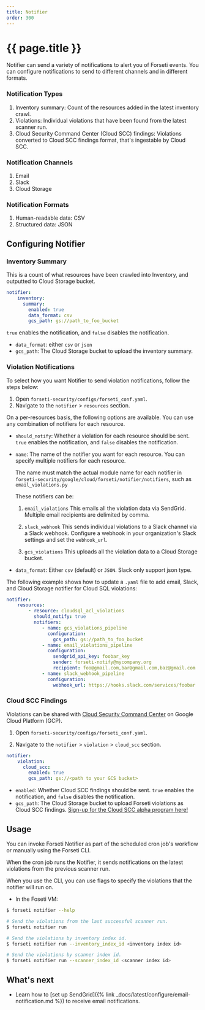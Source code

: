 ```yaml
---
title: Notifier
order: 300
---
```


# {{ page.title }}

Notifier can send a variety of notifications to alert you
of Forseti events. You can configure notifications to send to different
channels and in different formats.

### Notification Types

  1. Inventory summary: Count of the resources added in the latest inventory crawl.
  1. Violations: Individual violations that have been found from the latest scanner run. 
  1. Cloud Security Command Center (Cloud SCC) findings: Violations converted to Cloud SCC findings format, that's ingestable by Cloud SCC.
  
### Notification Channels

  1. Email
  1. Slack
  1. Cloud Storage

### Notification Formats

  1. Human-readable data: CSV
  1. Structured data: JSON

## Configuring Notifier

### Inventory Summary

This is a count of what resources have been crawled into Inventory,
and outputted to Cloud Storage bucket.

```yaml
notifier:
    inventory:
      summary:
        enabled: true
        data_format: csv
        gcs_path: gs://path_to_foo_bucket
```

  `true` enables the notification, and `false` disables the notification.
* `data_format`: either `csv` or `json`
* `gcs_path`: The Cloud Storage bucket to upload the inventory summary.


### Violation Notifications

To select how you want Notifier to send violation notifications,
follow the steps below:

1. Open `forseti-security/configs/forseti_conf.yaml`.
1. Navigate to the `notifier` > `resources` section.

On a per-resources basis, the following options are available. You can use
any combination of notifiers for each resource.

* `should_notify`: Whether a violation for each resource should be sent.
  `true` enables the notification, and `false` disables the notification.

* `name`: The name of the notifier you want for each resource. You can specify
  multiple notifiers for each resource.

  The name must match the actual module name for each notifier in 
  `forseti-security/google/cloud/forseti/notifier/notifiers`,
  such as `email_violations.py`

  These notifiers can be:
  1. `email_violations`
  This emails all the violation data via SendGrid. Multiple email recipients are
  delimited by comma.

  1. `slack_webhook`
  This sends individual violations to a Slack channel via a Slack webhook.
  Configure a webhook in your organization's Slack settings and set the `webhook_url`.

  1. `gcs_violations`
  This uploads all the violation data to a Cloud Storage bucket.

* `data_format`: Either `csv` (default) or `JSON`.
  Slack only support json type.

The following example shows how to update a `.yaml` file to add email, Slack,
and Cloud Storage notifier for Cloud SQL violations:

```yaml
notifier:
    resources:
        - resource: cloudsql_acl_violations
          should_notify: true
          notifiers:
             - name: gcs_violations_pipeline
               configuration:
                 gcs_path: gs://path_to_foo_bucket
             - name: email_violations_pipeline
               configuration:
                 sendgrid_api_key: foobar_key
                 sender: forseti-notify@mycompany.org
                 recipient: foo@gmail.com,bar@gmail.com,baz@gmail.com
             - name: slack_webhook_pipeline
               configuration:
                 webhook_url: https://hooks.slack.com/services/foobar
```

### Cloud SCC Findings

Violations can be shared with [Cloud Security Command Center](https://cloud.google.com/security-command-center) on Google Cloud
Platform (GCP).

1. Open `forseti-security/configs/forseti_conf.yaml`.

1. Navigate to the `notifier` > `violation` > `cloud_scc` section.

```yaml
notifier:
    violation:
      cloud_scc:
        enabled: true
        gcs_path: gs://<path to your GCS bucket>
```

* `enabled`: Whether Cloud SCC findings should be sent.
  `true` enables the notification, and `false` disables the notification.
* `gcs_path`: The Cloud Storage bucket to upload Forseti violations as Cloud SCC findings.
  [Sign-up for the Cloud SCC alpha program here!](https://services.google.com/fb/forms/commandcenteralpha/)

## Usage

You can invoke Forseti Notifier as part of the scheduled cron job's workflow
or manually using the Forseti CLI.

When the cron job runs the Notifier, it sends notifications on the
latest violations from the previous scanner run.

When you use the CLI, you can use flags to specify the violations that
the notifier will run on.

  * In the Foseti VM:
  ```bash
  $ forseti notifier --help
  
  # Send the violations from the last successful scanner run.
  $ forseti notifier run

  # Send the violations by inventory index id.
  $ forseti notifier run --inventory_index_id <inventory index id>

  # Send the violations by scanner index id.
  $ forseti notifier run --scanner_index_id <scanner index id>
  ```

## What's next

* Learn how to [set up SendGrid]({% link _docs/latest/configure/email-notification.md %})
  to receive email notifications.
